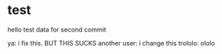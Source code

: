 # test
hello
test data for second commit

ya: i fix this. BUT THIS SUCKS
another user: i change this
trololo: ololo
